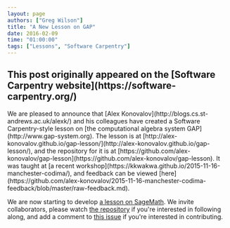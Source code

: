 ```yaml
---
layout: page
authors: ["Greg Wilson"]
title: "A New Lesson on GAP"
date: 2016-02-09
time: "01:00:00"
tags: ["Lessons", "Software Carpentry"]
---
```


<h2>This post originally appeared on the [Software Carpentry website](https://software-carpentry.org/)</h2>
We are pleased to announce that
[Alex Konovalov](http://blogs.cs.st-andrews.ac.uk/alexk/) and his colleagues
have created a Software Carpentry-style lesson on
[the computational algebra system GAP](http://www.gap-system.org).
The lesson is at [http://alex-konovalov.github.io/gap-lesson/](http://alex-konovalov.github.io/gap-lesson/),
and the repository for it is at [https://github.com/alex-konovalov/gap-lesson](https://github.com/alex-konovalov/gap-lesson).
It was taught at [a recent workshop](https://kkwakwa.github.io/2015-11-16-manchester-codima/),
and feedback can be viewed [here](https://github.com/alex-konovalov/2015-11-16-manchester-codima-feedback/blob/master/raw-feedback.md).

We are now starting to develop [a lesson on SageMath](https://groups.google.com/forum/#!topic/sage-support/GDg4liTgoss).
We invite collaborators, please watch [the repository](https://github.com/alex-konovalov/sage-lesson) if you're interested in following along,
and add a comment to [this issue](https://github.com/alex-konovalov/sage-lesson/issues/1) if you're interested in contributing.
